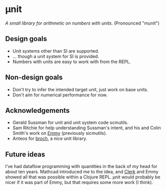 # μnit

*A small library for arithmetic on numbers with units.*
(Pronounced "munit")

## Design goals

- Unit systems other than SI are supported.
- ... though a unit system for SI is provided.
- Numbers with units are easy to work with from the REPL.

## Non-design goals

- Don't try to infer the intended target unit, just work on base units.
- Don't aim for numerical performance for now.

## Acknowledgements

- Gerald Sussman for unit and unit system code scmutils.
- Sam Ritchie for help understanding Sussman's intent, and his and Colin Smith's work on [Emmy] (previously sicmutils).
- Anteos for [broch], a nice unit library.

[scmutils]: https://groups.csail.mit.edu/mac/users/gjs/6946/refman.txt
[Emmy]: https://github.com/mentat-collective/emmy
[broch]: https://github.com/anteoas/broch

## Future ideas

I've had dataflow programming with quantities in the back of my head for about ten years.
Mathcad introduced me to the idea, and [Clerk] and Emmy showed all that was possible within a Clojure REPL.
μnit would probably be nicer if it was part of Emmy, but that requires some more work (I think).

[Clerk]: https://github.com/nextjournal/clerk
